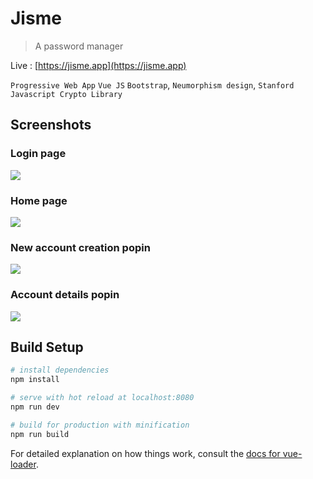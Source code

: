 # Jisme

> A password manager

Live : [https://jisme.app](https://jisme.app)

`Progressive Web App` `Vue JS` `Bootstrap`, `Neumorphism design`, `Stanford Javascript Crypto Library`

## Screenshots

### Login page

![](https://github.com/ismailnguyen/Jisme/raw/master/screenshots/login.png)

### Home page

![](https://github.com/ismailnguyen/Jisme/raw/master/screenshots/home.png)

### New account creation popin

![](https://github.com/ismailnguyen/Jisme/raw/master/screenshots/account_creation.png)

### Account details popin

![](https://github.com/ismailnguyen/Jisme/raw/master/screenshots/account_details.png)


## Build Setup

``` bash
# install dependencies
npm install

# serve with hot reload at localhost:8080
npm run dev

# build for production with minification
npm run build
```

For detailed explanation on how things work, consult the [docs for vue-loader](http://vuejs.github.io/vue-loader).
